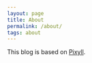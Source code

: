 ```yaml
---
layout: page
title: About
permalink: /about/
tags: about
---
```


This blog is based on [Pixyll](https://github.com/johnotander/pixyll).